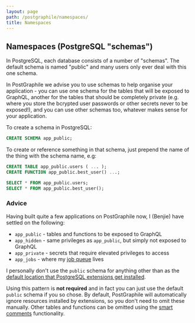 ```yaml
---
layout: page
path: /postgraphile/namespaces/
title: Namespaces
---
```


## Namespaces (PostgreSQL "schemas")

In PostgreSQL, each database consists of a number of "schemas". The default
schema is named "public" and many users only ever deal with this one schema.

In PostGraphile we advise you to use schemas to help organise your
application - you can use one schema for the tables that will be exposed to
GraphQL, another for the tables that should be completely private (e.g. where
you store the bcrypted user passwords or other secrets never to be exposed!),
and you can use other schemas too, whatever makes sense for your application.

To create a schema in PostgreSQL:

```sql
CREATE SCHEMA app_public;
```

To create or reference something in that schema, just prepend the name of the
thing with the schema name, e.g:

```sql
CREATE TABLE app_public.users ( ... );
CREATE FUNCTION app_public.best_user() ...;

SELECT * FROM app_public.users;
SELECT * FROM app_public.best_user();
```

### Advice

Having built quite a few applications on PostGraphile now, I (Benjie) have
settled on the following:

* `app_public` - tables and functions to be exposed to GraphQL
* `app_hidden` - same privileges as `app_public`, but simply not exposed to GraphQL
* `app_private` - secrets that require elevated privileges to access
* `app_jobs` - where my [job queue](https://gist.github.com/benjie/839740697f5a1c46ee8da98a1efac218) lives

I personally don't use the `public` schema for anything other than as the
[default location that PostgreSQL extensions get
installed](https://www.postgresql.org/docs/10/static/sql-createextension.html).

Using this pattern is **not required** and in fact you can just use the
default `public` schema if you so chose. By default, PostGraphile will
automatically ignore resources installed by extensions, so you don't need to
omit these manually. Other tables and functions can be omitted using the
[smart comments](/postgraphile/smart-comments/) functionality.
